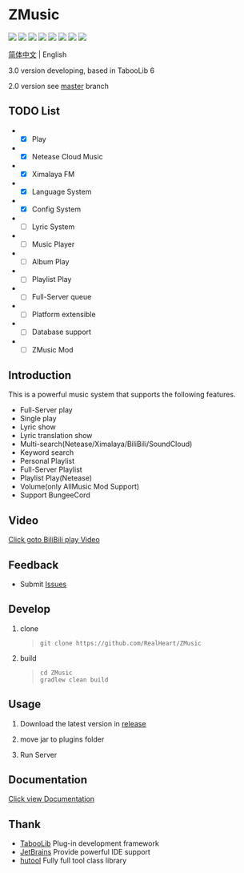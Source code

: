 # ZMusic

![][java]
![][kotlin]
[![][license]](LICENSE)
![][release]
[![][downloads]](../../releases)
![][players]
![][servers]
![][tested-versions]

[简体中文](README.md) | English

3.0 version developing, based in TabooLib 6

2.0 version see [master](../../tree/master/) branch

## TODO List
* - [x] Play
* - [x] Netease Cloud Music
* - [x] Ximalaya FM
* - [x] Language System
* - [x] Config System
* - [ ] Lyric System
* - [ ] Music Player
* - [ ] Album Play
* - [ ] Playlist Play
* - [ ] Full-Server queue
* - [ ] Platform extensible
* - [ ] Database support
* - [ ] ZMusic Mod

## Introduction

This is a powerful music system that supports the following features.

* Full-Server play
* Single play
* Lyric show
* Lyric translation show
* Multi-search(Netease/Ximalaya/BiliBili/SoundCloud)
* Keyword search
* Personal Playlist
* Full-Server Playlist
* Playlist Play(Netease)
* Volume(only AllMusic Mod Support)
* Support BungeeCord

## Video

[Click goto BiliBili play Video](https://www.bilibili.com/video/av92156922)

## Feedback

* Submit [Issues](../../issues)

## Develop

1. clone

   > ```shell
   > git clone https://github.com/RealHeart/ZMusic
   > ```

2. build

   > ```shell
   > cd ZMusic
   > gradlew clean build
   > ```

## Usage

1. Download the latest version in [release](../../releases)

2. move jar to plugins folder

3. Run Server

## Documentation

[Click view Documentation](https://zmusic.zhenxin.xyz/)

## Thank

* [TabooLib](https://github.com/TabooLib/TabooLib) Plug-in development framework
* [JetBrains](https://www.jetbrains.com/) Provide powerful IDE support
* [hutool](https://hutool.cn/) Fully full tool class library


[java]: https://img.shields.io/badge/java-1.8-blue

[kotlin]: https://img.shields.io/badge/kotlin-1.5.30-blue

[license]: https://img.shields.io/github/license/RealHeart/ZMusic?color=blue

[players]: https://img.shields.io/bstats/players/7291

[servers]: https://img.shields.io/bstats/servers/7291

[tested-versions]: https://img.shields.io/spiget/tested-versions/83027

[release]: https://img.shields.io/github/v/release/RealHeart/ZMusic

[downloads]: https://img.shields.io/github/downloads/RealHeart/ZMusic/total?color=blue
